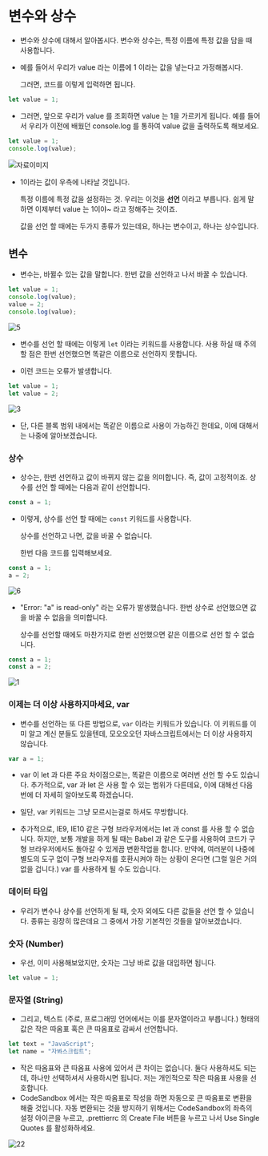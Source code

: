 # **변수와 상수**

- 변수와 상수에 대해서 알아봅시다. 변수와 상수는, 특정 이름에 특정 값을 담을 때 사용합니다.

- 예를 들어서 우리가 value 라는 이름에 1 이라는 값을 넣는다고 가정해봅시다.

  그러면, 코드를 이렇게 입력하면 됩니다.

```jsx
let value = 1;
```

- 그러면, 앞으로 우리가 value 를 조회하면 value 는 1을 가르키게 됩니다. 예를 들어서 우리가 이전에 배웠던 console.log 를 통하여 value 값을 출력하도록 해보세요.

```jsx
let value = 1;
console.log(value);
```

![자료이미지](https://i.imgur.com/BMkIXLN.png)

- 1이라는 값이 우측에 나타날 것입니다.

  특정 이름에 특정 값을 설정하는 것. 우리는 이것을 **선언** 이라고 부릅니다. 쉽게 말하면 이제부터 value 는 1이야~ 라고 정해주는 것이죠.

  값을 선언 할 때에는 두가지 종류가 있는데요, 하나는 변수이고, 하나는 상수입니다.

## **변수**

- 변수는, 바뀔수 있는 값을 말합니다. 한번 값을 선언하고 나서 바꿀 수 있습니다.

```jsx
let value = 1;
console.log(value);
value = 2;
console.log(value);
```

![5](https://i.imgur.com/s3f8oyZ.png)

- 변수를 선언 할 때에는 이렇게 `let` 이라는 키워드를 사용합니다. 사용 하실 때 주의 할 점은 한번 선언했으면 똑같은 이름으로 선언하지 못합니다.

- 이런 코드는 오류가 발생합니다.

```jsx
let value = 1;
let value = 2;
```

![3](https://i.imgur.com/Zy4rXMV.png)

- 단, 다른 블록 범위 내에서는 똑같은 이름으로 사용이 가능하긴 한데요, 이에 대해서는 나중에 알아보겠습니다.

### **상수**

- 상수는, 한번 선언하고 값이 바뀌지 않는 값을 의미합니다. 즉, 값이 고정적이죠. 상수를 선언 할 때에는 다음과 같이 선언합니다.

```jsx
const a = 1;
```

- 이렇게, 상수를 선언 할 때에는 `const` 키워드를 사용합니다.

  상수를 선언하고 나면, 값을 바꿀 수 없습니다.

  한번 다음 코드를 입력해보세요.

```jsx
const a = 1;
a = 2;
```

![6](https://i.imgur.com/Zy4rXMV.png)

- "Error: "a" is read-only" 라는 오류가 발생했습니다. 한번 상수로 선언했으면 값을 바꿀 수 없음을 의미합니다.

  상수를 선언할 때에도 마찬가지로 한번 선언했으면 같은 이름으로 선언 할 수 없습니다.

```jsx
const a = 1;
const a = 2;
```

![1](https://i.imgur.com/mlqPNuh.png)

### **이제는 더 이상 사용하지마세요, var**

- 변수를 선언하는 또 다른 방법으로, `var` 이라는 키워드가 있습니다. 이 키워드를 이미 알고 계신 분들도 있을텐데, 모오오오던 자바스크립트에서는 더 이상 사용하지 않습니다.

```jsx
var a = 1;
```

- var 이 let 과 다른 주요 차이점으로는, 똑같은 이름으로 여러번 선언 할 수도 있습니다. 추가적으로, var 과 let 은 사용 할 수 있는 범위가 다른데요, 이에 대해선 다음 번에 더 자세히 알아보도록 하겠습니다.

- 일단, var 키워드는 그냥 모르시는걸로 하셔도 무방합니다.

- 추가적으로, IE9, IE10 같은 구형 브라우저에서는 let 과 const 를 사용 할 수 없습니다. 하지만, 보통 개발을 하게 될 때는 Babel 과 같은 도구를 사용하여 코드가 구형 브라우저에서도 돌아갈 수 있게끔 변환작업을 합니다. 만약에, 여러분이 나중에 별도의 도구 없이 구형 브라우저를 호환시켜야 하는 상황이 온다면 (그럴 일은 거의 없을 겁니다.) var 를 사용하게 될 수도 있습니다.

### **데이터 타입**

- 우리가 변수나 상수를 선언하게 될 때, 숫자 외에도 다른 값들을 선언 할 수 있습니다. 종류는 굉장히 많은데요 그 중에서 가장 기본적인 것들을 알아보겠습니다.

### **숫자 (Number)**

- 우선, 이미 사용해보았지만, 숫자는 그냥 바로 값을 대입하면 됩니다.

```jsx
let value = 1;
```

### **문자열 (String)**

- 그리고, 텍스트 (주로, 프로그래밍 언어에서는 이를 문자열이라고 부릅니다.) 형태의 값은 작은 따옴표 혹은 큰 따옴표로 감싸서 선언합니다.

```jsx
let text = "JavaScript";
let name = "자봐스크립트";
```

- 작은 따옴표와 큰 따옴표 사용에 있어서 큰 차이는 없습니다. 둘다 사용하셔도 되는데, 하나만 선택하셔서 사용하시면 됩니다. 저는 개인적으로 작은 따옴표 사용을 선호합니다.
- CodeSandbox 에서는 작은 따옴표로 작성을 하면 자동으로 큰 따옴표로 변환을 해줄 것입니다. 자동 변환되는 것을 방지하기 위해서는 CodeSandbox의 좌측의 설정 아이콘을 누르고, .prettierrc 의 Create File 버튼을 누르고 나서 Use Single Quotes 를 활성화하세요.

![22](https://i.imgur.com/PrB7qM9.png)
